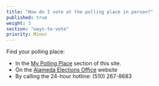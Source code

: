 ```yaml
---
title: "How do I vote at the polling place in person?"
published: true
weight: 3
section: "ways-to-vote"
priority: Minor
---
```

Find your polling place:  
- In the [My Polling Place](#item-my-polling-place) section of this site.
- On the [Alameda Elections Office](https://www.acgov.org/alco_ssl_app/rov/voter_info/voter_profile.jsp?formLanguage=E) website
- By calling the 24-hour hotline: (510) 267-8683


